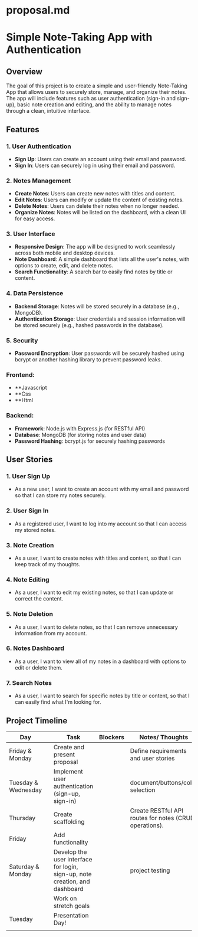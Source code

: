 # proposal.md

# Simple Note-Taking App with Authentication

## Overview

The goal of this project is to create a simple and user-friendly Note-Taking App that allows users to securely store, manage, and organize their notes. The app will include features such as user authentication (sign-in and sign-up), basic note creation and editing, and the ability to manage notes through a clean, intuitive interface.

## Features

### 1. User Authentication
- **Sign Up**: Users can create an account using their email and password.
- **Sign In**: Users can securely log in using their email and password.

### 2. Notes Management
- **Create Notes**: Users can create new notes with titles and content.
- **Edit Notes**: Users can modify or update the content of existing notes.
- **Delete Notes**: Users can delete their notes when no longer needed.
- **Organize Notes**: Notes will be listed on the dashboard, with a clean UI for easy access.

### 3. User Interface
- **Responsive Design**: The app will be designed to work seamlessly across both mobile and desktop devices.
- **Note Dashboard**: A simple dashboard that lists all the user's notes, with options to create, edit, and delete notes.
- **Search Functionality**: A search bar to easily find notes by title or content.

### 4. Data Persistence
- **Backend Storage**: Notes will be stored securely in a database (e.g., MongoDB).
- **Authentication Storage**: User credentials and session information will be stored securely (e.g., hashed passwords in the database).

### 5. Security
- **Password Encryption**: User passwords will be securely hashed using bcrypt or another hashing library to prevent password leaks.

### Frontend:
- **Javascript
- **Css
- **Html

### Backend:
- **Framework**: Node.js with Express.js (for RESTful API)
- **Database**: MongoDB (for storing notes and user data)
- **Password Hashing**: bcrypt.js for securely hashing passwords

## User Stories
### 1. User Sign Up
- As a new user, I want to create an account with my email and password so that I can store my notes securely.

### 2. User Sign In
- As a registered user, I want to log into my account so that I can access my stored notes.

### 3. Note Creation
- As a user, I want to create notes with titles and content, so that I can keep track of my thoughts.

### 4. Note Editing
- As a user, I want to edit my existing notes, so that I can update or correct the content.

### 5. Note Deletion
- As a user, I want to delete notes, so that I can remove unnecessary information from my account.

### 6. Notes Dashboard
- As a user, I want to view all of my notes in a dashboard with options to edit or delete them.

### 7. Search Notes
- As a user, I want to search for specific notes by title or content, so that I can easily find what I'm looking for.

## Project Timeline

| Day | | Task | Blockers | Notes/ Thoughts |
|------------|---|------------------------------------|----------|-----------------|
|Friday & Monday |  | Create and present proposal | |Define requirements and user stories
|Tuesday & Wednesday| | Implement user authentication (sign-up, sign-in) ||document/buttons/color selection |
|Thursday| |Create scaffolding | |Create RESTful API routes for notes (CRUD operations).
|Friday| |Add functionality || | |Add styling ||work on the first page
|Saturday & Monday | | Develop the user interface for login, sign-up, note creation, and dashboard| |project testing |
| ||Work on stretch goals | |
|Tuesday | |Presentation Day! |
| | |







